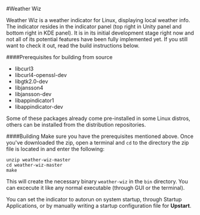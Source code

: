 #Weather Wiz

Weather Wiz is a weather indicator for Linux, displaying
local weather info. The indicator resides in the indicator panel
(top right in Unity panel and bottom right in KDE panel).
It is in its initial development stage right now and not all
of its potential features have been fully implemented yet.
If you still want to check it out, read the build instructions below.

####Prerequisites for building from source
* libcurl3
* libcurl4-openssl-dev
* libgtk2.0-dev
* libjansson4
* libjansson-dev
* libappindicator1
* libappindicator-dev

Some of these packages already come pre-installed in some Linux distros,
others can be installed from the distribution repositories.

####Building
Make sure you have the prerequisites mentioned above.
Once you've downloaded the zip, open a terminal and `cd` to the directory
the zip file is located in and enter the following:
```
unzip weather-wiz-master
cd weather-wiz-master
make
```
This will create the necessary binary `weather-wiz` in the `bin` directory.
You can excecute it like any normal executable (through GUI or the terminal).

You can set the indicator to autorun on system startup, through Startup Applications,
or by manually writing a startup configuration file for **Upstart**.
